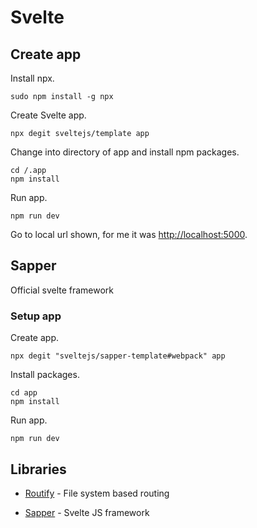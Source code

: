 # Svelte

## Create app

Install npx.

```
sudo npm install -g npx
```

Create Svelte app.

```
npx degit sveltejs/template app
```

Change into directory of app and install npm packages.

```
cd /.app
npm install
```

Run app.

```
npm run dev
```

Go to local url shown, for me it was [http://localhost:5000](http://localhost:5000).

## Sapper

Official svelte framework

### Setup app

Create app.

```
npx degit "sveltejs/sapper-template#webpack" app
```

Install packages.

```
cd app
npm install
```

Run app.

```
npm run dev
```

## Libraries

- [Routify](https://routify.dev) - File system based routing

- [Sapper](https://sapper.svelte.dev/) - Svelte JS framework
